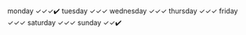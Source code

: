 monday        ✓✓✓✔️
tuesday       ✓✓✓
wednesday     ✓✓✓
thursday      ✓✓✓
friday        ✓✓✓
saturday      ✓✓✓
sunday        ✓✓✔️
